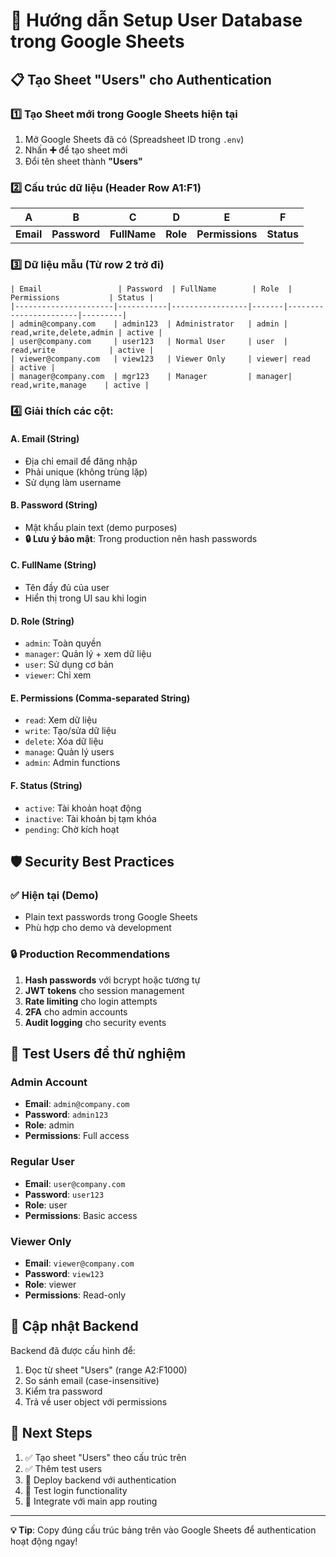 # 👥 Hướng dẫn Setup User Database trong Google Sheets

## 📋 **Tạo Sheet "Users" cho Authentication**

### 1️⃣ **Tạo Sheet mới trong Google Sheets hiện tại**

1. Mở Google Sheets đã có (Spreadsheet ID trong `.env`)
2. Nhấn **➕** để tạo sheet mới
3. Đổi tên sheet thành **"Users"**

### 2️⃣ **Cấu trúc dữ liệu (Header Row A1:F1)**

| A         | B            | C            | D        | E               | F          |
| --------- | ------------ | ------------ | -------- | --------------- | ---------- |
| **Email** | **Password** | **FullName** | **Role** | **Permissions** | **Status** |

### 3️⃣ **Dữ liệu mẫu (Từ row 2 trở đi)**

```
| Email                 | Password  | FullName        | Role  | Permissions           | Status |
|----------------------|-----------|-----------------|-------|-----------------------|---------|
| admin@company.com    | admin123  | Administrator   | admin | read,write,delete,admin | active |
| user@company.com     | user123   | Normal User     | user  | read,write            | active |
| viewer@company.com   | view123   | Viewer Only     | viewer| read                  | active |
| manager@company.com  | mgr123    | Manager         | manager| read,write,manage    | active |
```

### 4️⃣ **Giải thích các cột:**

#### **A. Email** (String)

- Địa chỉ email để đăng nhập
- Phải unique (không trùng lặp)
- Sử dụng làm username

#### **B. Password** (String)

- Mật khẩu plain text (demo purposes)
- **🔒 Lưu ý bảo mật**: Trong production nên hash passwords

#### **C. FullName** (String)

- Tên đầy đủ của user
- Hiển thị trong UI sau khi login

#### **D. Role** (String)

- `admin`: Toàn quyền
- `manager`: Quản lý + xem dữ liệu
- `user`: Sử dụng cơ bản
- `viewer`: Chỉ xem

#### **E. Permissions** (Comma-separated String)

- `read`: Xem dữ liệu
- `write`: Tạo/sửa dữ liệu
- `delete`: Xóa dữ liệu
- `manage`: Quản lý users
- `admin`: Admin functions

#### **F. Status** (String)

- `active`: Tài khoản hoạt động
- `inactive`: Tài khoản bị tạm khóa
- `pending`: Chờ kích hoạt

## 🛡️ **Security Best Practices**

### ✅ **Hiện tại (Demo)**

- Plain text passwords trong Google Sheets
- Phù hợp cho demo và development

### 🔒 **Production Recommendations**

1. **Hash passwords** với bcrypt hoặc tương tự
2. **JWT tokens** cho session management
3. **Rate limiting** cho login attempts
4. **2FA** cho admin accounts
5. **Audit logging** cho security events

## 🎯 **Test Users để thử nghiệm**

### Admin Account

- **Email**: `admin@company.com`
- **Password**: `admin123`
- **Role**: admin
- **Permissions**: Full access

### Regular User

- **Email**: `user@company.com`
- **Password**: `user123`
- **Role**: user
- **Permissions**: Basic access

### Viewer Only

- **Email**: `viewer@company.com`
- **Password**: `view123`
- **Role**: viewer
- **Permissions**: Read-only

## 🔧 **Cập nhật Backend**

Backend đã được cấu hình để:

1. Đọc từ sheet "Users" (range A2:F1000)
2. So sánh email (case-insensitive)
3. Kiểm tra password
4. Trả về user object với permissions

## 📝 **Next Steps**

1. ✅ Tạo sheet "Users" theo cấu trúc trên
2. ✅ Thêm test users
3. 🔄 Deploy backend với authentication
4. 🧪 Test login functionality
5. 🎨 Integrate với main app routing

---

**💡 Tip**: Copy đúng cấu trúc bảng trên vào Google Sheets để authentication hoạt động ngay!
